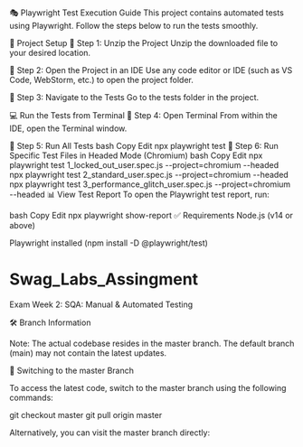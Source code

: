🎭 Playwright Test Execution Guide
This project contains automated tests using Playwright. Follow the steps below to run the tests smoothly.

📁 Project Setup
🔹 Step 1: Unzip the Project
Unzip the downloaded file to your desired location.

🔹 Step 2: Open the Project in an IDE
Use any code editor or IDE (such as VS Code, WebStorm, etc.) to open the project folder.

🔹 Step 3: Navigate to the Tests
Go to the tests folder in the project.

💻 Run the Tests from Terminal
🔹 Step 4: Open Terminal
From within the IDE, open the Terminal window.

🔹 Step 5: Run All Tests
bash
Copy
Edit
npx playwright test
🔹 Step 6: Run Specific Test Files in Headed Mode (Chromium)
bash
Copy
Edit
npx playwright test 1_locked_out_user.spec.js --project=chromium --headed
npx playwright test 2_standard_user.spec.js --project=chromium --headed
npx playwright test 3_performance_glitch_user.spec.js --project=chromium --headed
📊 View Test Report
To open the Playwright test report, run:

bash
Copy
Edit
npx playwright show-report
✅ Requirements
Node.js (v14 or above)

Playwright installed (npm install -D @playwright/test)

# Swag_Labs_Assingment
Exam Week 2: SQA: Manual &amp; Automated Testing

🛠 Branch Information

Note: The actual codebase resides in the master branch. The default branch (main) may not contain the latest updates.

🔄 Switching to the master Branch

To access the latest code, switch to the master branch using the following commands:

git checkout master
git pull origin master

Alternatively, you can visit the master branch directly:


